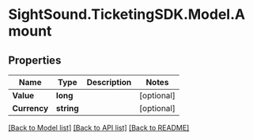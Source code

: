 # SightSound.TicketingSDK.Model.Amount

## Properties

Name | Type | Description | Notes
------------ | ------------- | ------------- | -------------
**Value** | **long** |  | [optional] 
**Currency** | **string** |  | [optional] 

[[Back to Model list]](../README.md#documentation-for-models) [[Back to API list]](../README.md#documentation-for-api-endpoints) [[Back to README]](../README.md)


